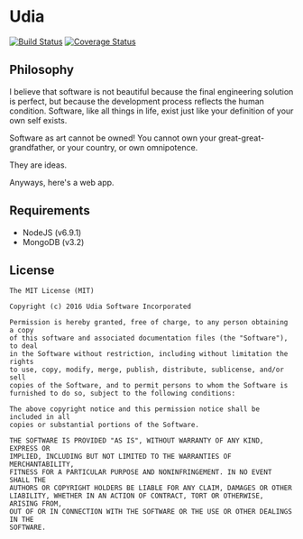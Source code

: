 # Udia

[![Build Status](https://travis-ci.org/udia-software/udia.svg?branch=master)](https://travis-ci.org/udia-software/udia)
[![Coverage Status](https://coveralls.io/repos/github/udia-software/udia/badge.svg?branch=master)](https://coveralls.io/github/udia-software/udia?branch=master)

## Philosophy

I believe that software is not beautiful because the final engineering solution is perfect, but because the development
process reflects the human condition. Software, like all things in life, exist just like your definition of your
own self exists.

Software as art cannot be owned! You cannot own your great-great-grandfather, or your country, or own omnipotence.

They are ideas.

Anyways, here's a web app.

## Requirements

- NodeJS (v6.9.1)
- MongoDB (v3.2)

## License

```text
The MIT License (MIT)

Copyright (c) 2016 Udia Software Incorporated

Permission is hereby granted, free of charge, to any person obtaining a copy
of this software and associated documentation files (the "Software"), to deal
in the Software without restriction, including without limitation the rights
to use, copy, modify, merge, publish, distribute, sublicense, and/or sell
copies of the Software, and to permit persons to whom the Software is
furnished to do so, subject to the following conditions:

The above copyright notice and this permission notice shall be included in all
copies or substantial portions of the Software.

THE SOFTWARE IS PROVIDED "AS IS", WITHOUT WARRANTY OF ANY KIND, EXPRESS OR
IMPLIED, INCLUDING BUT NOT LIMITED TO THE WARRANTIES OF MERCHANTABILITY,
FITNESS FOR A PARTICULAR PURPOSE AND NONINFRINGEMENT. IN NO EVENT SHALL THE
AUTHORS OR COPYRIGHT HOLDERS BE LIABLE FOR ANY CLAIM, DAMAGES OR OTHER
LIABILITY, WHETHER IN AN ACTION OF CONTRACT, TORT OR OTHERWISE, ARISING FROM,
OUT OF OR IN CONNECTION WITH THE SOFTWARE OR THE USE OR OTHER DEALINGS IN THE
SOFTWARE.
```